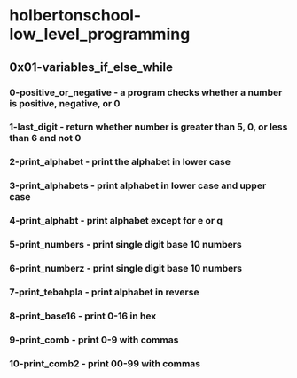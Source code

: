 # holbertonschool-low_level_programming
## 0x01-variables_if_else_while
### 0-positive_or_negative - a program checks whether a number is positive, negative, or 0
### 1-last_digit - return whether number is greater than 5, 0, or less than 6 and not 0
### 2-print_alphabet - print the alphabet in lower case
### 3-print_alphabets - print alphabet in lower case and upper case
### 4-print_alphabt - print alphabet except for e or q
### 5-print_numbers - print single digit base 10 numbers
### 6-print_numberz - print single digit base 10 numbers
### 7-print_tebahpla - print alphabet in reverse
### 8-print_base16 - print 0-16 in hex
### 9-print_comb - print 0-9 with commas
### 10-print_comb2 - print 00-99 with commas
